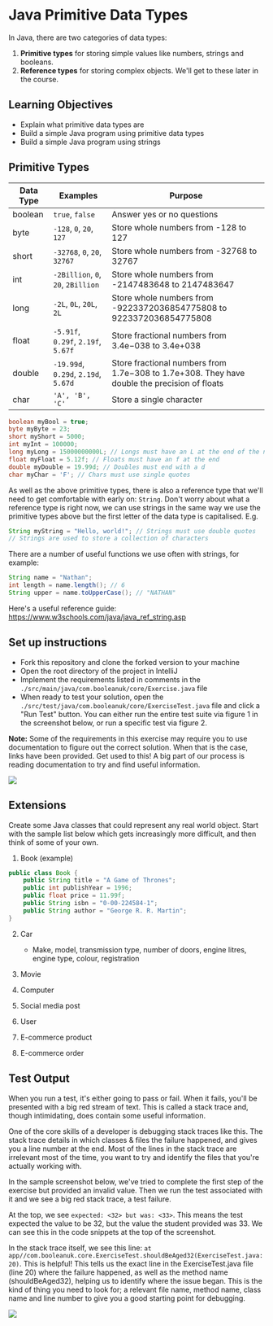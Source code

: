 # Java Primitive Data Types

In Java, there are two categories of data types:
1. **Primitive types** for storing simple values like numbers, strings and booleans.
2. **Reference types** for storing complex objects. We'll get to these later in the course.

## Learning Objectives
- Explain what primitive data types are
- Build a simple Java program using primitive data types
- Build a simple Java program using strings

## Primitive Types

| Data Type | Examples                             | Purpose                                                                                      |
|-----------|--------------------------------------|----------------------------------------------------------------------------------------------|
| boolean   | `true`, `false`                      | Answer yes or no questions                                                                   |
| byte      | `-128`, `0`, `20`, `127`             | Store whole numbers from -128 to 127                                                         |
| short     | `-32768`, `0`, `20`, `32767`         | Store whole numbers from -32768 to 32767                                                     |
| int       | `-2Billion`, `0`, `20`, `2Billion`   | Store whole numbers from -2147483648 to 2147483647                                           |
| long      | `-2L`, `0L`, `20L`, `2L`             | Store whole numbers from -9223372036854775808 to 9223372036854775808                         |
| float     | `-5.91f`, `0.29f`, `2.19f`, `5.67f`  | Store fractional numbers from 3.4e−038 to 3.4e+038                                           |
| double    | `-19.99d`, `0.29d`, `2.19d`, `5.67d` | Store fractional numbers from 1.7e−308 to 1.7e+308. They have double the precision of floats |
| char      | `'A', 'B', 'C'`                      | Store a single character                                                                     |

```java
boolean myBool = true;
byte myByte = 23;
short myShort = 5000;
int myInt = 100000;
long myLong = 15000000000L; // Longs must have an L at the end of the number
float myFloat = 5.12f; // Floats must have an f at the end
double myDouble = 19.99d; // Doubles must end with a d
char myChar = 'F'; // Chars must use single quotes
```

As well as the above primitive types, there is also a reference type that we'll need to get comfortable with early on: `String`. Don't worry about what a reference type is right now, we can use strings in the same way we use the primitive types above but the first letter of the data type is capitalised. E.g.

```java
String myString = "Hello, world!"; // Strings must use double quotes
// Strings are used to store a collection of characters
```

There are a number of useful functions we use often with strings, for example:

```java
String name = "Nathan";
int length = name.length(); // 6
String upper = name.toUpperCase(); // "NATHAN"
```

Here's a useful reference guide: https://www.w3schools.com/java/java_ref_string.asp

## Set up instructions
- Fork this repository and clone the forked version to your machine
- Open the root directory of the project in IntelliJ
- Implement the requirements listed in comments in the `./src/main/java/com.booleanuk/core/Exercise.java` file
- When ready to test your solution, open the `./src/test/java/com.booleanuk/core/ExerciseTest.java` file and click a "Run Test" button. You can either run the entire test suite via figure 1 in the screenshot below, or run a specific test via figure 2.

**Note:** Some of the requirements in this exercise may require you to use documentation to figure out the correct solution. When that is the case, links have been provided. Get used to this! A big part of our process is reading documentation to try and find useful information.

![](./assets/run-a-test.PNG)

## Extensions

Create some Java classes that could represent any real world object. Start with the sample list below which gets increasingly more difficult, and then think of some of your own.

1. Book (example)
```java
public class Book {
    public String title = "A Game of Thrones";
    public int publishYear = 1996;
    public float price = 11.99f;
    public String isbn = "0-00-224584-1";
    public String author = "George R. R. Martin";
}
```

2. Car
    - Make, model, transmission type, number of doors, engine litres, engine type, colour, registration

3. Movie

4. Computer

5. Social media post

6. User

7. E-commerce product

8. E-commerce order

## Test Output

When you run a test, it's either going to pass or fail. When it fails, you'll be presented with a big red stream of text. This is called a stack trace and, though intimidating, does contain some useful information.

One of the core skills of a developer is debugging stack traces like this. The stack trace details in which classes & files the failure happened, and gives you a line number at the end. Most of the lines in the stack trace are irrelevant most of the time, you want to try and identify the files that you're actually working with.

In the sample screenshot below, we've tried to complete the first step of the exercise but provided an invalid value. Then we run the test associated with it and we see a big red stack trace, a test failure.

At the top, we see `expected: <32> but was: <33>`. This means the test expected the value to be 32, but the value the student provided was 33. We can see this in the code snippets at the top of the screenshot.

In the stack trace itself, we see this line: `at app//com.booleanuk.core.ExerciseTest.shouldBeAged32(ExerciseTest.java:20)`. This is helpful! This tells us the exact line in the ExerciseTest.java file (line 20) where the failure happened, as well as the method name (shouldBeAged32), helping us to identify where the issue began. This is the kind of thing you need to look for; a relevant file name, method name, class name and line number to give you a good starting point for debugging.

![](./assets/test-failure.PNG)
